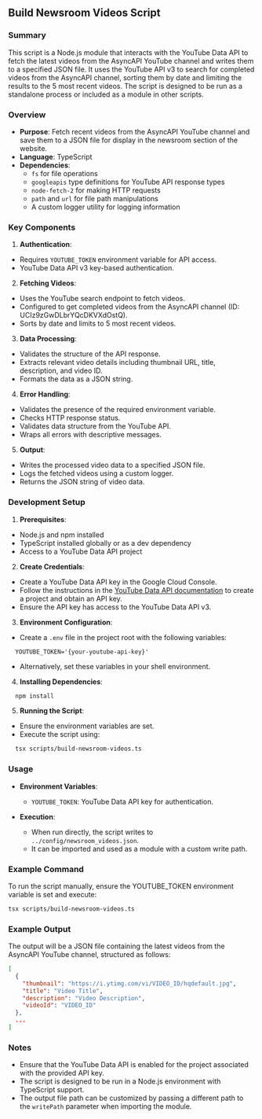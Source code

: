 ## Build Newsroom Videos Script

### Summary

This script is a Node.js module that interacts with the YouTube Data API to fetch the latest videos from the AsyncAPI YouTube channel and writes them to a specified JSON file. It uses the YouTube API v3 to search for completed videos from the AsyncAPI channel, sorting them by date and limiting the results to the 5 most recent videos. The script is designed to be run as a standalone process or included as a module in other scripts.

### Overview

- **Purpose**: Fetch recent videos from the AsyncAPI YouTube channel and save them to a JSON file for display in the newsroom section of the website.
- **Language**: TypeScript
- **Dependencies**:
  - `fs` for file operations
  - `googleapis` type definitions for YouTube API response types
  - `node-fetch-2` for making HTTP requests
  - `path` and `url` for file path manipulations
  - A custom logger utility for logging information

### Key Components

1. **Authentication**:
  - Requires `YOUTUBE_TOKEN` environment variable for API access.
  - YouTube Data API v3 key-based authentication.

2. **Fetching Videos**:
  - Uses the YouTube search endpoint to fetch videos.
  - Configured to get completed videos from the AsyncAPI channel (ID: UCIz9zGwDLbrYQcDKVXdOstQ).
  - Sorts by date and limits to 5 most recent videos.

3. **Data Processing**:
  - Validates the structure of the API response.
  - Extracts relevant video details including thumbnail URL, title, description, and video ID.
  - Formats the data as a JSON string.

4. **Error Handling**:
  - Validates the presence of the required environment variable.
  - Checks HTTP response status.
  - Validates data structure from the YouTube API.
  - Wraps all errors with descriptive messages.

5. **Output**:
  - Writes the processed video data to a specified JSON file.
  - Logs the fetched videos using a custom logger.
  - Returns the JSON string of video data.

### Development Setup

1. **Prerequisites**:
  - Node.js and npm installed
  - TypeScript installed globally or as a dev dependency
  - Access to a YouTube Data API project

2. **Create Credentials**:
  - Create a YouTube Data API key in the Google Cloud Console.
  - Follow the instructions in the [YouTube Data API documentation](https://developers.google.com/youtube/v3/getting-started) to create a project and obtain an API key.
  - Ensure the API key has access to the YouTube Data API v3.

3. **Environment Configuration**:
  - Create a `.env` file in the project root with the following variables:
  ```
    YOUTUBE_TOKEN='{your-youtube-api-key}'
  ```
  - Alternatively, set these variables in your shell environment.

4. **Installing Dependencies**:
  ```bash
    npm install
  ```
5. **Running the Script**:
  - Ensure the environment variables are set.
  - Execute the script using:
  ```bash
    tsx scripts/build-newsroom-videos.ts
  ```

### Usage

- **Environment Variables**:
  - `YOUTUBE_TOKEN`: YouTube Data API key for authentication.

- **Execution**:
  - When run directly, the script writes to `../config/newsroom_videos.json`.
  - It can be imported and used as a module with a custom write path.

### Example Command

To run the script manually, ensure the YOUTUBE_TOKEN environment variable is set and execute:

```bash
tsx scripts/build-newsroom-videos.ts
```

### Example Output

The output will be a JSON file containing the latest videos from the AsyncAPI YouTube channel, structured as follows:

```json
[
  {
    "thumbnail": "https://i.ytimg.com/vi/VIDEO_ID/hqdefault.jpg",
    "title": "Video Title",
    "description": "Video Description",
    "videoId": "VIDEO_ID"
  },
  ...
]
```

### Notes

- Ensure that the YouTube Data API is enabled for the project associated with the provided API key.
- The script is designed to be run in a Node.js environment with TypeScript support.
- The output file path can be customized by passing a different path to the `writePath` parameter when importing the module.
